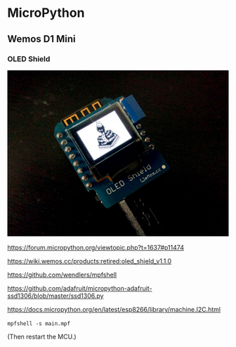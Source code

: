 # MicroPython

## Wemos D1 Mini

### OLED Shield

![IMG_20160617_112945.jpg](./IMG_20160617_112945.jpg)

https://forum.micropython.org/viewtopic.php?t=1637#p11474

https://wiki.wemos.cc/products:retired:oled_shield_v1.1.0

https://github.com/wendlers/mpfshell

https://github.com/adafruit/micropython-adafruit-ssd1306/blob/master/ssd1306.py

https://docs.micropython.org/en/latest/esp8266/library/machine.I2C.html

`mpfshell -s main.mpf`

(Then restart the MCU.)

